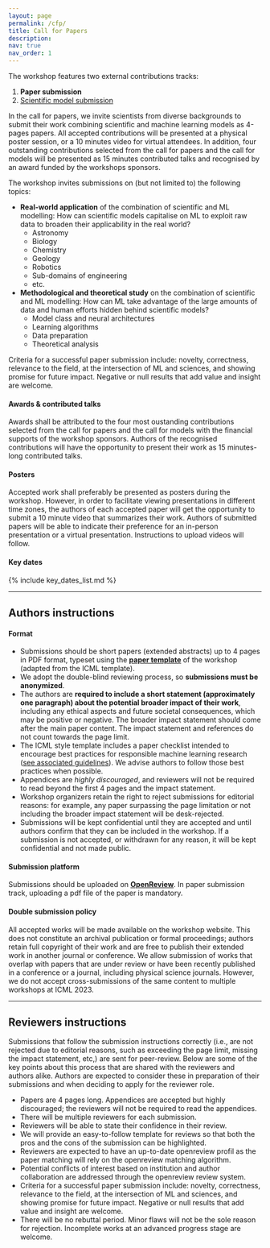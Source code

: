 ```yaml
---
layout: page
permalink: /cfp/
title: Call for Papers
description:
nav: true
nav_order: 1
---
```


The workshop features two external contributions tracks:
1. **Paper submission**
2. [Scientific model submission](/2023/cfsm/)

In the call for papers, we invite scientists from diverse backgrounds to submit their work combining scientific and machine learning models as 4-pages papers. All accepted contributions will be presented at a physical poster session, or a 10 minutes video for virtual attendees. In addition, four outstanding contributions selected from the call for papers and the call for models will be presented as 15 minutes contributed talks and recognised by an award funded by the workshops sponsors.

The workshop invites submissions on (but not limited to) the following topics:

- **Real-world application** of the combination of scientific and ML modelling: How can scientific models capitalise on ML to exploit raw data to broaden their applicability in the real world?
    - Astronomy
    - Biology
    - Chemistry
    - Geology
    - Robotics
    - Sub-domains of engineering
    - etc.
- **Methodological and theoretical study** on the combination of scientific and ML modelling: How can ML take advantage of the large amounts of data and human efforts hidden behind scientific models?
    - Model class and neural architectures
    - Learning algorithms
    - Data preparation
    - Theoretical analysis

Criteria for a successful paper submission include: novelty, correctness, relevance to the field, at the intersection of ML and sciences, and showing promise for future impact. Negative or null results that add value and insight are welcome.

#### Awards & contributed talks
Awards shall be attributed to the four most oustanding contributions selected from the call for papers and the call for models with the financial supports of the workshop sponsors. Authors of the recognised contributions will have the opportunity to present their work as 15 minutes-long contributed talks.

#### Posters
Accepted work shall preferably be presented as posters during the workshop. However, in order to facilitate viewing presentations in different time zones, the authors of each accepted paper will get the opportunity to submit a 10 minute video that summarizes their work. Authors of submitted papers will be able to indicate their preference for an in-person presentation or a virtual presentation. Instructions to upload videos will follow.

#### Key dates

{% include key_dates_list.md %}

---

## Authors instructions

#### Format
- Submissions should be short papers (extended abstracts) up to 4 pages in PDF format, typeset using the **[paper template](/2023/assets/synsml2023_template.zip)** of the workshop (adapted from the ICML template).
- We adopt the double-blind reviewing process, so **submissions must be anonymized**.
- The authors are **required to include a short statement (approximately one paragraph) about the potential broader impact of their work**, including any ethical aspects and future societal consequences, which may be positive or negative. The broader impact statement should come after the main paper content. The impact statement and references do not count towards the page limit.
- The ICML style template includes a paper checklist intended to encourage best practices for responsible machine learning research ([see associated guidelines](https://icml.cc/Conferences/2023/PaperGuidelines)). We advise authors to follow those best practices when possible.
- Appendices are *highly discouraged*, and reviewers will not be required to read beyond the first 4 pages and the impact statement.
- Workshop organizers retain the right to reject submissions for editorial reasons: for example, any paper surpassing the page limitation or not including the broader impact statement will be desk-rejected.
- Submissions will be kept confidential until they are accepted and until authors confirm that they can be included in the workshop. If a submission is not accepted, or withdrawn for any reason, it will be kept confidential and not made public.

#### Submission platform
Submissions should be uploaded on **[OpenReview](https://openreview.net/group?id=ICML.cc/2023/Workshop/SynS_and_ML)**. In paper submission track, uploading a pdf file of the paper is mandatory.

#### Double submission policy
All accepted works will be made available on the workshop website. This does not constitute an archival publication or formal proceedings; authors retain full copyright of their work and are free to publish their extended work in another journal or conference. We allow submission of works that overlap with papers that are under review or have been recently published in a conference or a journal, including physical science journals. However, we do not accept cross-submissions of the same content to multiple workshops at ICML 2023.

---

## Reviewers instructions
Submissions that follow the submission instructions correctly (i.e., are not rejected due to editorial reasons, such as exceeding the page limit, missing the impact statement, etc,) are sent for peer-review. Below are some of the key points about this process that are shared with the reviewers and authors alike. Authors are expected to consider these in preparation of their submissions and when deciding to apply for the reviewer role.

- Papers are 4 pages long. Appendices are accepted but highly discouraged; the reviewers will not be required to read the appendices.
- There will be multiple reviewers for each submission.
- Reviewers will be able to state their confidence in their review.
- We will provide an easy-to-follow template for reviews so that both the pros and the cons of the submission can be highlighted.
- Reviewers are expected to have an up-to-date openreview profil as the paper matching will rely on the openreview matching algorithm.
- Potential conflicts of interest based on institution and author collaboration are addressed through the openreview review system.
- Criteria for a successful paper submission include: novelty, correctness, relevance to the field, at the intersection of ML and sciences, and showing promise for future impact. Negative or null results that add value and insight are welcome.
- There will be no rebuttal period. Minor flaws will not be the sole reason for rejection. Incomplete works at an advanced progress stage are welcome.
